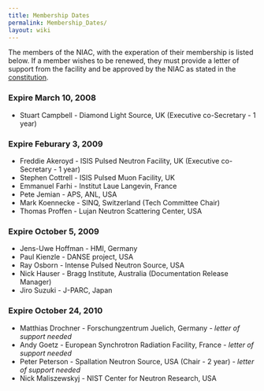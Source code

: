 ```yaml
---
title: Membership Dates
permalink: Membership_Dates/
layout: wiki
---
```


The members of the NIAC, with the experation of their membership is
listed below. If a member wishes to be renewed, they must provide a
letter of support from the facility and be approved by the NIAC as
stated in the [constitution](NIAC "wikilink").

### Expire March 10, 2008

-   Stuart Campbell - Diamond Light Source, UK (Executive co-Secretary -
    1 year)

### Expire Feburary 3, 2009

-   Freddie Akeroyd - ISIS Pulsed Neutron Facility, UK (Executive
    co-Secretary - 1 year)
-   Stephen Cottrell - ISIS Pulsed Muon Facility, UK
-   Emmanuel Farhi - Institut Laue Langevin, France
-   Pete Jemian - APS, ANL, USA
-   Mark Koennecke - SINQ, Switzerland (Tech Committee Chair)
-   Thomas Proffen - Lujan Neutron Scattering Center, USA

### Expire October 5, 2009

-   Jens-Uwe Hoffman - HMI, Germany
-   Paul Kienzle - DANSE project, USA
-   Ray Osborn - Intense Pulsed Neutron Source, USA
-   Nick Hauser - Bragg Institute, Australia (Documentation Release
    Manager)
-   Jiro Suzuki - J-PARC, Japan

### Expire October 24, 2010

-   Matthias Drochner - Forschungzentrum Juelich, Germany - *letter of
    support needed*
-   Andy Goetz - European Synchrotron Radiation Facility, France -
    *letter of support needed*
-   Peter Peterson - Spallation Neutron Source, USA (Chair - 2 year) -
    *letter of support needed*
-   Nick Maliszewskyj - NIST Center for Neutron Research, USA

